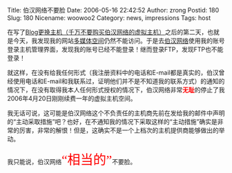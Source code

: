Title: 伯汉网络不要脸
Date: 2006-05-16 22:42:52
Author: zrong
Postid: 180
Slug: 180
Nicename: woowoo2
Category: news, impressions
Tags: host

在写了[Blog更换主机（千万不要购买伯汉网络的虚拟主机）](http://zengrong.net/post/179.htm)之后的第二天，也就是今天，我发现我的网站[多媒体空间](http://cai.mediasky.cn)仍然不能访问。于是去[伯汉网络](http://my.woowoo.cn)使用我的账号登录主机管理界面，发现我的账号已经不能登录！继而登录FTP，发现FTP也不能登录！

就这样，在没有给我任何形式（我注册资料中的电话和E-mail都是真实的，伯汉曾经使用电话和E-mail和我联系过，证明他们并不是不知道我的联系方式）的通知的情况下，在没有取得我本人任何形式授权的情况下，伯汉网络非常<span
style="color:red;font-weight:bold;">无耻</span>的停止了我2006年4月20日刚刚续费一年的虚拟主机空间。

我无话可说，这可能是伯汉网络这个不负责任的主机商先前在发给我的邮件中声明的“主动采取措施”吧？也好，在不通知我的情况下采取这样的“主动措施”确实是非常的厉害，非常的解恨！但是，这确实不是一个上档次的主机提供商能够做出的举动。

我只能说，伯汉网络<span
style="color:red;font-family:'黑体';font-size:30px;">“相当的”</span>不要脸。

